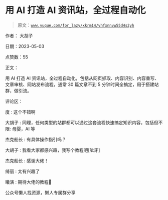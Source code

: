 # 用 AI 打造 AI 资讯站，全过程自动化

> 原文：[`www.yuque.com/for_lazy/xkrm14/vhfxnnvw55d4s2yh`](https://www.yuque.com/for_lazy/xkrm14/vhfxnnvw55d4s2yh)

作者： 大胡子

日期：2023-05-03

点赞数：55

正文：

用 AI 打造 AI 资讯站，全过程自动化，包括从网页抓取、内容识别、内容重写、文章审核、网站发布流程，通常 30 篇文章不到 5 分钟时间全搞定，用于搭建站群，做引流。

评论区：

度 : 这个不错啊

大胡子 : 同理，任何类型的站群都可以通过这套流程快速搞定知识内容，包括但不限: 母婴，AI 等

杰克船长 : 有具体操作指引吗？

大胡子 : 我看大家都感兴趣，我写个教程吧[呲牙]

杰克船长 : 感谢大佬！

绮丽 : 太有兴趣了

曦演 : 期待大佬的教程🙏

公众号懒人找资源，懒人专属群分享

